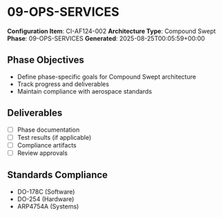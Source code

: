 # 09-OPS-SERVICES

**Configuration Item**: CI-AF124-002
**Architecture Type**: Compound Swept
**Phase**: 09-OPS-SERVICES
**Generated**: 2025-08-25T00:05:59+00:00

## Phase Objectives
- Define phase-specific goals for Compound Swept architecture
- Track progress and deliverables
- Maintain compliance with aerospace standards

## Deliverables
- [ ] Phase documentation
- [ ] Test results (if applicable)
- [ ] Compliance artifacts
- [ ] Review approvals

## Standards Compliance
- DO-178C (Software)
- DO-254 (Hardware)
- ARP4754A (Systems)
